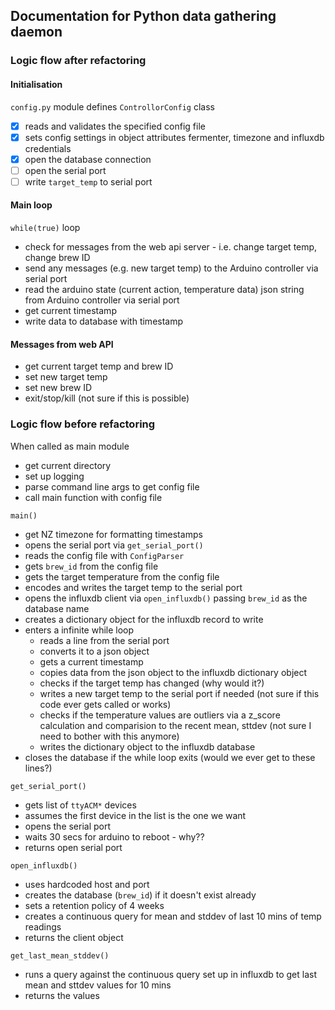 
## Documentation for Python data gathering daemon ##

### Logic flow after refactoring ###
#### Initialisation ####
``config.py`` module defines ``ControllorConfig`` class
* [x] reads and validates the specified config file
* [x] sets config settings in object attributes fermenter, timezone and influxdb credentials
* [x] open the database connection
* [ ] open the serial port
* [ ] write ``target_temp`` to serial port

#### Main loop ####
``while(true)`` loop
* check for messages from the web api server - i.e. change target temp, change brew ID
* send any messages (e.g. new target temp) to the Arduino controller via serial port
* read the arduino state (current action, temperature data) json string from Arduino controller via serial port
* get current timestamp
* write data to database with timestamp

#### Messages from web API ####
* get current target temp and brew ID
* set new target temp
* set new brew ID
* exit/stop/kill (not sure if this is possible)


  

### Logic flow before refactoring ###

When called as main module
* get current directory
* set up logging
* parse command line args to get config file
* call main function with config file

``main()``
* get NZ timezone for formatting timestamps
* opens the serial port via ``get_serial_port()``
* reads the config file with ``ConfigParser``
* gets ``brew_id`` from the config file
* gets the target temperature from the config file
* encodes and writes the target temp to the serial port
* opens the influxdb client via ``open_influxdb()`` passing ``brew_id`` as the database name
* creates a dictionary object for the influxdb record to write
* enters a infinite while loop
  * reads a line from the serial port
  * converts it to a json object
  * gets a current timestamp
  * copies data from the json object to the influxdb dictionary object
  * checks if the target temp has changed (why would it?)
  * writes a new target temp to the serial port if needed (not sure if this code ever gets called or works)
  * checks if the temperature values are outliers via a z_score calculation and comparision to the recent mean, sttdev (not sure I need to bother with this anymore)
  * writes the dictionary object to the influxdb database
* closes the database if the while loop exits (would we ever get to these lines?)


``get_serial_port()``
* gets list of ``ttyACM*`` devices
* assumes the first device in the list is the one we want
* opens the serial port
* waits 30 secs for arduino to reboot - why??
* returns open serial port

``open_influxdb()``
* uses hardcoded host and port
* creates the database (``brew_id``) if it doesn't exist already
* sets a retention policy of 4 weeks
* creates a continuous query for mean and stddev of last 10 mins of temp readings
* returns the client object

``get_last_mean_stddev()``
* runs a query against the continuous query set up in influxdb to get last mean and sttdev values for 10 mins
* returns the values 
